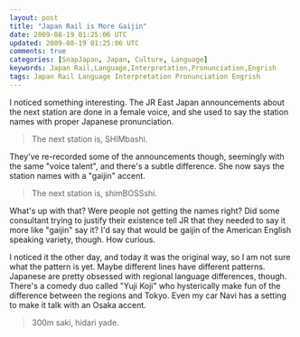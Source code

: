 ```yaml
---           
layout: post
title: "Japan Rail is More Gaijin"
date: 2009-08-19 01:25:06 UTC
updated: 2009-08-19 01:25:06 UTC
comments: true
categories: [SnapJapan, Japan, Culture, Language]
keywords: Japan Rail,Language,Interpretation,Pronunciation,Engrish
tags: Japan Rail Language Interpretation Pronunciation Engrish
---
```

 


I noticed something interesting. The JR East Japan announcements about the next station are done in a female voice, and she used to say the station names with proper Japanese pronunciation. 




> The next station is, SHIMbashi.




They've re-recorded some of the announcements though, seemingly with the same "voice talent", and there's a subtle difference. She now says the station names with a "gaijin" accent. 




> The next station is, shimBOSSshi.




What's up with that? Were people not getting the names right? Did some consultant trying to justify their existence tell JR that they needed to say it more like "gaijin" say it? I'd say that would be gaijin of the American English speaking variety, though. How curious.




I noticed it the other day, and today it was the original way, so I am not sure what the pattern is yet. Maybe different lines have different patterns. Japanese are pretty obsessed with regional language differences, though. There's a comedy duo called "Yuji Koji" who hysterically make fun of the difference between the regions and Tokyo. Even my car Navi has a setting to make it talk with an Osaka accent. 




> 300m saki, hidari yade.


